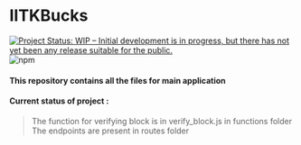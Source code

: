 # IITKBucks
[![Project Status: WIP – Initial development is in progress, but there has not yet been any release suitable for the public.](https://www.repostatus.org/badges/latest/wip.svg)](https://www.repostatus.org/#wip)
![npm](https://img.shields.io/npm/v/npm)
#### This repository contains all the files for main application
#### Current status of project :
> The function for verifying block is in verify_block.js in functions folder</br>
> The endpoints are present in routes folder</br>
